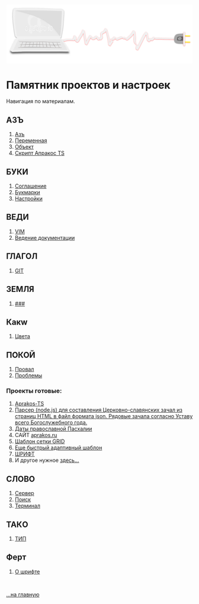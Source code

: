![img](./assets/svg/comp-2.svg)

# Памятник проектов и настроек <span id="n1"></span>

<!-- - [ ] description нужно добавить общий ознакомительный (цель сайта) -->

Навигация по материалам.

## АЗЪ

1. [Азъ](az#navi)
1. [Переменная](az-peremennaya#navi)
1. [Объект](az-object#navi)
2. [Скрипт Апракос TS](az-apr-ts#navi)
<!-- 2. [My English](abc/readme) -->

## БУКИ

1. [Соглашение](buki#navi)
2. [Букмарки](buki-bukmarki#navi)
3. [Настройки](buki-set#navi)

## ВЕДИ

1. [VIM](vedi-vim#navi)
2. [Ведение документации](vedi-documents#navi)

## ГЛАГОЛ

1. [GIT](glagol-git#navi)

## ЗЕМЛЯ

1. [###](#navi)

## Какw

1. [Цвета](kakw-colors#navi)



## ПОКОЙ

1. [Провал](pokoy-proval#navi)
2. [Проблемы](problems.md#navi)


### Проекты готовые:

  1. [Aprakos-TS](https://docs.a374.ru/aprakos-ts/)
  2. [Парсер (node.js) для составления Церковно-славянских зачал из страниц HTML в файл формата json. Рядовые зачала согласно Уставу всего Богослужебного года.](https://github.com/a374ru/aprakos-json)
  3. [Даты православной Пасхалии](https://easter.a374.ru/)
  4. САЙТ [aprakos.ru](https://aprakos.a374.ru/)
  5. [Шаблон сетки GRID](https://a374ru.github.io/gridmonth/)
  6. [Еще быстрый адаптивный шаблон](https://a374ru.github.io/template-grid/)
  7. [ШРИФТ](https://a374ru.github.io/fontstest/)
  8. И другое нужное [здесь…](https://github.com/a374ru?tab=repositories)


## СЛОВО

1. [Сервер](slovo-server#navi)
2. [Поиск](search-result#navi)
3. [Терминал](slovo-shell#navi)

## ТАКO

1. [ТИП](tako-type#navi)

## Ферт

1. [О шрифте](fert-font#navi)

<!-- <br>

Почитать *полностью* c полной навигацией лучше [здесь …](https://a374ru.readthedocs.io) -->

<br>

[…на главную](/)

<br>
